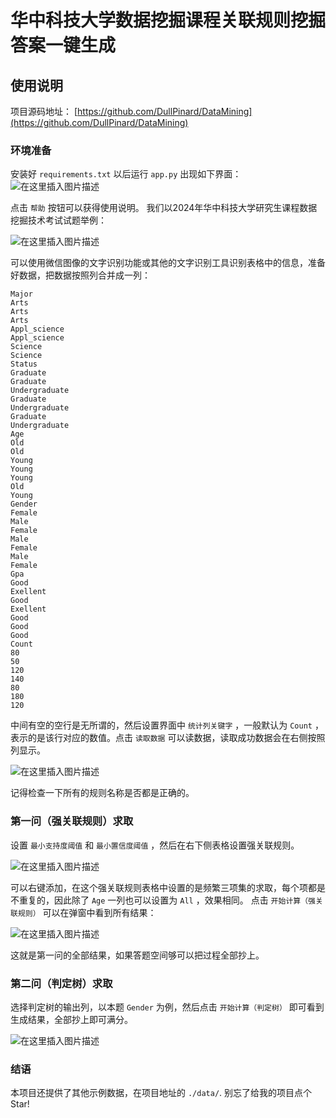 # 华中科技大学数据挖掘课程关联规则挖掘答案一键生成

## 使用说明
项目源码地址：
[https://github.com/DullPinard/DataMining](https://github.com/DullPinard/DataMining)

### 环境准备
安装好 `requirements.txt` 以后运行 `app.py` 出现如下界面：
![在这里插入图片描述](https://i-blog.csdnimg.cn/direct/3cde0b7d81ff498aba5ba072a0bc9786.png)

点击 `帮助` 按钮可以获得使用说明。
我们以2024年华中科技大学研究生课程数据挖掘技术考试试题举例：

![在这里插入图片描述](https://i-blog.csdnimg.cn/direct/0b5235ed37d2461fbb2d53c0c2c365a6.png)

可以使用微信图像的文字识别功能或其他的文字识别工具识别表格中的信息，准备好数据，把数据按照列合并成一列：
```
Major
Arts
Arts
Arts
Appl_science
Appl_science
Science
Science
Status
Graduate
Graduate
Undergraduate
Graduate
Undergraduate
Graduate
Undergraduate
Age
Old
Old
Young
Young
Young
Old
Young
Gender
Female
Male
Female
Male
Female
Male
Female
Gpa
Good
Exellent
Good
Exellent
Good
Good
Good
Count
80
50
120
140
80
180
120
```

中间有空的空行是无所谓的，然后设置界面中 `统计列关键字` ，一般默认为 `Count` ，表示的是该行对应的数值。点击 `读取数据` 可以读数据，读取成功数据会在右侧按照列显示。

![在这里插入图片描述](https://i-blog.csdnimg.cn/direct/82c48d6cd4334e068d9c9ad3bf87b73c.png)

记得检查一下所有的规则名称是否都是正确的。
### 第一问（强关联规则）求取
设置 `最小支持度阈值` 和 `最小置信度阈值` ，然后在右下侧表格设置强关联规则。

![在这里插入图片描述](https://i-blog.csdnimg.cn/direct/270b643b97aa4baca102ca5f7673f9c9.png)

可以右键添加，在这个强关联规则表格中设置的是频繁三项集的求取，每个项都是不重复的，因此除了 `Age` 一列也可以设置为 `All` ，效果相同。
点击 `开始计算（强关联规则）` 可以在弹窗中看到所有结果：

![在这里插入图片描述](https://i-blog.csdnimg.cn/direct/dc0481299b5549eb817320863a430fd3.png)

这就是第一问的全部结果，如果答题空间够可以把过程全部抄上。

### 第二问（判定树）求取
选择判定树的输出列，以本题 `Gender` 为例，然后点击 `开始计算（判定树）` 即可看到生成结果，全部抄上即可满分。

![在这里插入图片描述](https://i-blog.csdnimg.cn/direct/09d789cc1fab462499f4160f4e51c6aa.png)

### 结语
本项目还提供了其他示例数据，在项目地址的 `./data/`.
别忘了给我的项目点个 Star!
